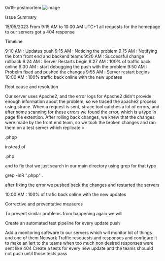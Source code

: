 0x19-postmortem
![image](https://github.com/amir-susa/alx-system_engineering-devops/assets/87572588/9a3c3386-519b-4b80-9d30-639b8c36e031)

Issue Summary

15/05/2023 From 9:15 AM to 10:00 AM UTC+1 all requests for the homepage to our servers got a 404 response

Timeline

9:10 AM : Updates push
9:15 AM : Noticing the problem
9:15 AM : Notifying the both front end and backend teams
9:20 AM : Successful change rollback
9:24 AM : Server Restarts begin
9:27 AM : 100% of traffic back online
9:30 AM : start debugging the push with the problem
9:50 AM : Probelm fixed and pushed the changes
9:55 AM : Server restart begins
10:00 AM : 100% traffic back online with the new updates

Root cause and resolution

Our server uses Apache2, and the error logs for Apache2 didn't provide enough information about the problem, so we traced the apache2 process using strace. When a request is sent, strace tool catches a lot of errors, and after some scanning for these errors we found the error, which is a typo in page file extention. After rolling back changes, we knew that the changes were made by the front end team, so we took the broken changes and ran them on a test server which replicate >

.phpp

instead of

.php

and to fix that we just search in our main directory using grep for that typo

grep -inR ".phpp" .

after fixing the error we pushed back the changes and restarted the servers

10:00 AM : 100% of trafic back online with the new updates

Corrective and preventative measures

To prevent similar problems from happening again we will

Create an automated test pipeline for every update push

Add a monitoring software to our servers which will monitor lot of things and one of them Network Traffic resquests and responses and configure it to make an lert to the teams when too much non desired responses were sent like 404
Create a tests for every new update and the teams shouuld not push until those tests pass
